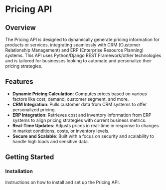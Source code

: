 # Pricing API

## Overview
The Pricing API is designed to dynamically generate pricing information for products or services, integrating seamlessly with CRM (Customer Relationship Management) and ERP (Enterprise Resource Planning) systems. This API uses Python/Django REST Framework/other technologies and is tailored for businesses looking to automate and personalize their pricing strategies.

## Features
- **Dynamic Pricing Calculation**: Computes prices based on various factors like cost, demand, customer segment, and more.
- **CRM Integration**: Pulls customer data from CRM systems to offer personalized pricing.
- **ERP Integration**: Retrieves cost and inventory information from ERP systems to align pricing strategies with current business metrics.
- **Real-Time Updates**: Adjusts prices in real-time in response to changes in market conditions, costs, or inventory levels.
- **Secure and Scalable**: Built with a focus on security and scalability to handle high loads and sensitive data.

## Getting Started

### Installation
Instructions on how to install and set up the Pricing API.


